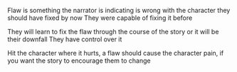 Flaw is something the narrator is indicating is wrong with the character they should have fixed by now
They were capable of fixing it before

They will learn to fix the flaw through the course of the story or it will be their downfall
They have control over it

Hit the character where it hurts, a flaw should cause the character pain, if you want the story to encourage them to change